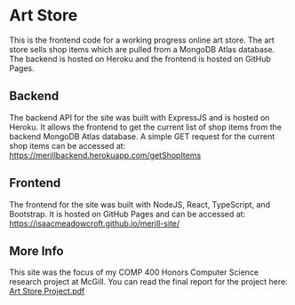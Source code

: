 # Art Store
This is the frontend code for a working progress online art store. The art store sells shop items which are pulled from a MongoDB Atlas database. The backend is hosted on Heroku and the frontend is hosted on GitHub Pages.

## Backend
The backend API for the site was built with ExpressJS and is hosted on Heroku. It allows the frontend to get the current list of shop items from the backend MongoDB Atlas database. A simple GET request for the current shop items can be accessed at: https://merillbackend.herokuapp.com/getShopItems

## Frontend
The frontend for the site was built with NodeJS, React, TypeScript, and Bootstrap. It is hosted on GitHub Pages and can be accessed at: https://isaacmeadowcroft.github.io/merill-site/

## More Info
This site was the focus of my COMP 400 Honors Computer Science research project at McGill. You can read the final report for the project here:
[Art Store Project.pdf](https://github.com/IsaacMeadowcroft/merill-site/files/7778037/Art.Store.Project.pdf)
